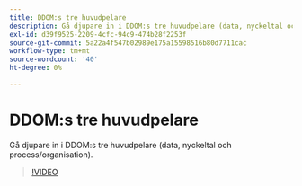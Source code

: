 ```yaml
---
title: DDOM:s tre huvudpelare
description: Gå djupare in i DDOM:s tre huvudpelare (data, nyckeltal och process/organisation).
exl-id: d39f9525-2209-4cfc-94c9-474b28f2253f
source-git-commit: 5a22a4f547b02989e175a15598516b80d7711cac
workflow-type: tm+mt
source-wordcount: '40'
ht-degree: 0%

---
```


# DDOM:s tre huvudpelare

Gå djupare in i DDOM:s tre huvudpelare (data, nyckeltal och process/organisation).

>[!VIDEO](https://video.tv.adobe.com/v/41692)
